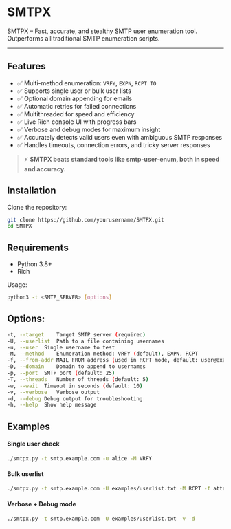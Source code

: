 # SMTPX
SMTPX – Fast, accurate, and stealthy SMTP user enumeration tool. Outperforms all traditional SMTP enumeration scripts.

---

## Features

- ✅ Multi-method enumeration: `VRFY`, `EXPN`, `RCPT TO`
- ✅ Supports single user or bulk user lists
- ✅ Optional domain appending for emails
- ✅ Automatic retries for failed connections
- ✅ Multithreaded for speed and efficiency
- ✅ Live Rich console UI with progress bars
- ✅ Verbose and debug modes for maximum insight
- ✅ Accurately detects valid users even with ambiguous SMTP responses
- ✅ Handles timeouts, connection errors, and tricky server responses

> ⚡ **SMTPX beats standard tools like smtp-user-enum, both in speed and accuracy.**


## Installation

Clone the repository:
```bash
git clone https://github.com/yourusername/SMTPX.git
cd SMTPX
```

## Requirements
- Python 3.8+
- Rich

Usage:
```bash
python3 -t <SMTP_SERVER> [options]
```

## Options:
```bash
-t, --target	Target SMTP server (required)
-U, --userlist	Path to a file containing usernames
-u, --user	Single username to test
-M, --method	Enumeration method: VRFY (default), EXPN, RCPT
-f, --from-addr	MAIL FROM address (used in RCPT mode, default: user@example.com)
-D, --domain	Domain to append to usernames
-p, --port	SMTP port (default: 25)
-T, --threads	Number of threads (default: 5)
-w, --wait	Timeout in seconds (default: 10)
-v, --verbose	Verbose output
-d, --debug	Debug output for troubleshooting
-h, --help	Show help message
```

## Examples

#### Single user check
```bash
./smtpx.py -t smtp.example.com -u alice -M VRFY
```

#### Bulk userlist
```bash
./smtpx.py -t smtp.example.com -U examples/userlist.txt -M RCPT -f attacker@example.com -D example.com -T 10
```

#### Verbose + Debug mode
```bash
./smtpx.py -t smtp.example.com -U examples/userlist.txt -v -d
```
